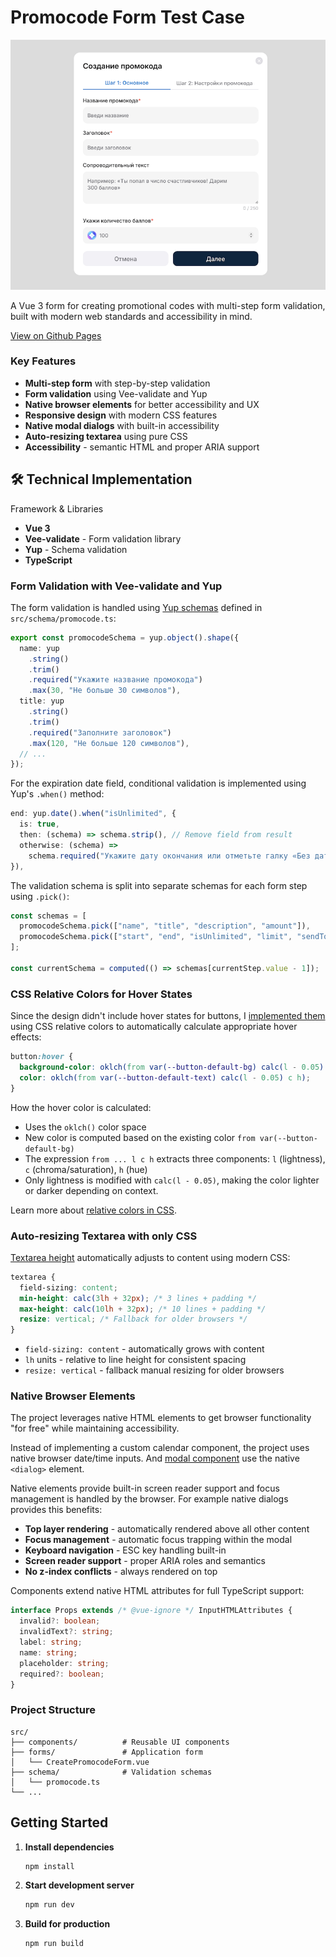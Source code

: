 # Promocode Form Test Case

![Screenshot](./docs/screenshot.png)

A Vue 3 form for creating promotional codes with multi-step form validation, built with modern web standards and accessibility in mind.

[View on Github Pages](https://annagolmakova.github.io/vue-form-test/)

### Key Features

- **Multi-step form** with step-by-step validation
- **Form validation** using Vee-validate and Yup
- **Native browser elements** for better accessibility and UX
- **Responsive design** with modern CSS features
- **Native modal dialogs** with built-in accessibility
- **Auto-resizing textarea** using pure CSS
- **Accessibility** - semantic HTML and proper ARIA support

## 🛠 Technical Implementation

Framework & Libraries

- **Vue 3**
- **Vee-validate** - Form validation library
- **Yup** - Schema validation
- **TypeScript**

### Form Validation with Vee-validate and Yup

The form validation is handled using [Yup schemas](./src/schema/promocode.ts) defined in `src/schema/promocode.ts`:

```typescript
export const promocodeSchema = yup.object().shape({
  name: yup
    .string()
    .trim()
    .required("Укажите название промокода")
    .max(30, "Не больше 30 символов"),
  title: yup
    .string()
    .trim()
    .required("Заполните заголовок")
    .max(120, "Не больше 120 символов"),
  // ...
});
```

For the expiration date field, conditional validation is implemented using Yup's `.when()` method:

```typescript
end: yup.date().when("isUnlimited", {
  is: true,
  then: (schema) => schema.strip(), // Remove field from result
  otherwise: (schema) =>
    schema.required("Укажите дату окончания или отметьте галку «Без даты конца»"),
}),
```

The validation schema is split into separate schemas for each form step using `.pick()`:

```typescript
const schemas = [
  promocodeSchema.pick(["name", "title", "description", "amount"]),
  promocodeSchema.pick(["start", "end", "isUnlimited", "limit", "sendToUsers"]),
];

const currentSchema = computed(() => schemas[currentStep.value - 1]);
```

### CSS Relative Colors for Hover States

Since the design didn't include hover states for buttons, I [implemented them](./src/components/Button.vue) using CSS relative colors to automatically calculate appropriate hover effects:

```css
button:hover {
  background-color: oklch(from var(--button-default-bg) calc(l - 0.05) c h);
  color: oklch(from var(--button-default-text) calc(l - 0.05) c h);
}
```

How the hover color is calculated:

- Uses the `oklch()` color space
- New color is computed based on the existing color `from var(--button-default-bg)`
- The expression `from ... l c h` extracts three components: `l` (lightness), `c` (chroma/saturation), `h` (hue)
- Only lightness is modified with `calc(l - 0.05)`, making the color lighter or darker depending on context.

Learn more about [relative colors in CSS](https://evilmartians.com/chronicles/oklch-in-css-why-quit-rgb-hsl).

### Auto-resizing Textarea with only CSS

[Textarea height](./src/components/TextArea.vue) automatically adjusts to content using modern CSS:

```css
textarea {
  field-sizing: content;
  min-height: calc(3lh + 32px); /* 3 lines + padding */
  max-height: calc(10lh + 32px); /* 10 lines + padding */
  resize: vertical; /* Fallback for older browsers */
}
```

- `field-sizing: content` - automatically grows with content
- `lh` units - relative to line height for consistent spacing
- `resize: vertical` - fallback manual resizing for older browsers

### Native Browser Elements

The project leverages native HTML elements to get browser functionality "for free" while maintaining accessibility.

Instead of implementing a custom calendar component, the project uses native browser date/time inputs. And [modal component](./src/components/Modal.vue) use the native `<dialog>` element.

Native elements provide built-in screen reader support and focus management is handled by the browser. For example native dialogs provides this benefits:

- **Top layer rendering** - automatically rendered above all other content
- **Focus management** - automatic focus trapping within the modal
- **Keyboard navigation** - ESC key handling built-in
- **Screen reader support** - proper ARIA roles and semantics
- **No z-index conflicts** - always rendered on top

Components extend native HTML attributes for full TypeScript support:

```typescript
interface Props extends /* @vue-ignore */ InputHTMLAttributes {
  invalid?: boolean;
  invalidText?: string;
  label: string;
  name: string;
  placeholder: string;
  required?: boolean;
}
```

### Project Structure

```
src/
├── components/          # Reusable UI components
├── forms/               # Application form
│   └── CreatePromocodeForm.vue
├── schema/              # Validation schemas
│   └── promocode.ts
└── ...
```

## Getting Started

1. **Install dependencies**
   ```bash
   npm install
   ```

2. **Start development server**
   ```bash
   npm run dev
   ```

3. **Build for production**
   ```bash
   npm run build
   ```
